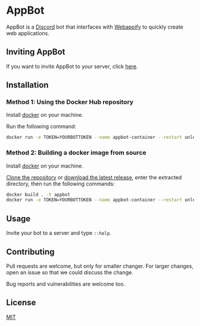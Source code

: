 # AppBot

AppBot is a [Discord](https://discordapp.com) bot that interfaces with [Webappify](https://webappify.org) to quickly create web applications.

## Inviting AppBot

If you want to invite AppBot to your server, click [here](https://discordapp.com/oauth2/authorize?client_id=656177472525828117&scope=bot).

## Installation
### Method 1: Using the Docker Hub repository
Install [docker](https://www.docker.com/) on your machine.

Run the following command:
```bash
docker run -e TOKEN=YOURBOTTOKEN --name appbot-container --restart unless-stopped -d nadavtasher/appbot:latest
```
### Method 2: Building a docker image from source
Install [docker](https://www.docker.com/) on your machine.

[Clone the repository](https://github.com/NadavTasher/AppBot/archive/master.zip) or [download the latest release](https://github.com/NadavTasher/AppBot/releases/latest), enter the extracted directory, then run the following commands:
```bash
docker build . -t appbot
docker run -e TOKEN=YOURBOTTOKEN --name appbot-container --restart unless-stopped -d appbot
```

## Usage
Invite your bot to a server and type `::help`.

## Contributing
Pull requests are welcome, but only for smaller changer.
For larger changes, open an issue so that we could discuss the change.

Bug reports and vulnerabilities are welcome too. 
## License
[MIT](https://choosealicense.com/licenses/mit/)